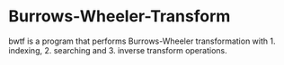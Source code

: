 # Burrows-Wheeler-Transform
bwtf is a program that performs Burrows-Wheeler transformation with  1. indexing, 2. searching and  3. inverse transform operations.
